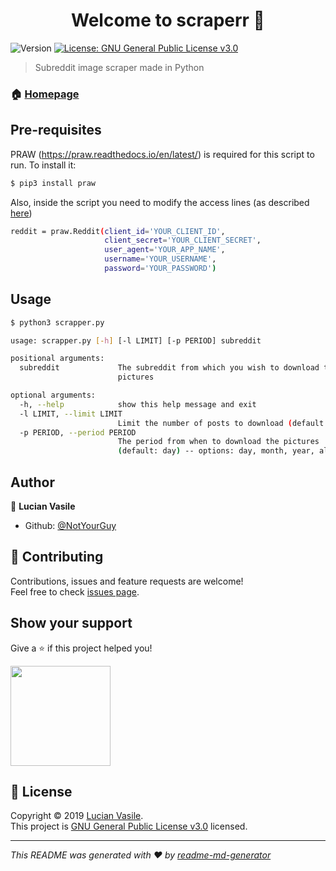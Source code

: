 <h1 align="center">Welcome to scraperr 👋</h1>
<p>
  <img alt="Version" src="https://img.shields.io/badge/version-1.0-blue.svg?cacheSeconds=2592000" />
  <a href="https://github.com/NotYourGuy/scraperr/blob/master/LICENSE" target="_blank">
    <img alt="License: GNU General Public License v3.0" src="https://img.shields.io/badge/License-GNU General Public License v3.0-yellow.svg" />
  </a>
</p>

> Subreddit image scraper made in Python

### 🏠 [Homepage](https://git.io/Jeun2)

## Pre-requisites
PRAW (https://praw.readthedocs.io/en/latest/) is required for this script to run. To install it:
```sh 
$ pip3 install praw
```
Also, inside the script you need to modify the access lines (as described [here](http://www.storybench.org/how-to-scrape-reddit-with-python/))
```sh
reddit = praw.Reddit(client_id='YOUR_CLIENT_ID',
                     client_secret='YOUR_CLIENT_SECRET',
                     user_agent='YOUR_APP_NAME',
                     username='YOUR_USERNAME',
                     password='YOUR_PASSWORD')
```

## Usage

```sh
$ python3 scrapper.py

usage: scrapper.py [-h] [-l LIMIT] [-p PERIOD] subreddit

positional arguments:
  subreddit             The subreddit from which you wish to download the
                        pictures

optional arguments:
  -h, --help            show this help message and exit
  -l LIMIT, --limit LIMIT
                        Limit the number of posts to download (default: 10)
  -p PERIOD, --period PERIOD
                        The period from when to download the pictures
                        (default: day) -- options: day, month, year, all
```

## Author

👤 **Lucian Vasile**

* Github: [@NotYourGuy](https://github.com/NotYourGuy)

## 🤝 Contributing

Contributions, issues and feature requests are welcome!<br />Feel free to check [issues page](https://github.com/NotYourGuy/scraperr/issues).

## Show your support

Give a ⭐️ if this project helped you!

<a href="https://www.patreon.com/NotYourGuy">
  <img src="https://c5.patreon.com/external/logo/become_a_patron_button@2x.png" width="160">
</a>

## 📝 License

Copyright © 2019 [Lucian Vasile](https://github.com/NotYourGuy).<br />
This project is [GNU General Public License v3.0](https://github.com/NotYourGuy/scraperr/blob/master/LICENSE) licensed.

***
_This README was generated with ❤️ by [readme-md-generator](https://github.com/kefranabg/readme-md-generator)_
